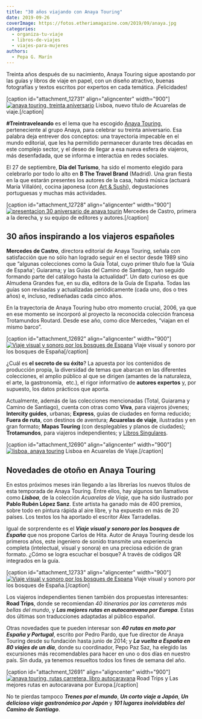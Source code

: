 ```yaml
---
title: "30 años viajando con Anaya Touring"
date: 2019-09-26
coverImage: https://fotos.etheriamagazine.com/2019/09/anaya.jpg
categories: 
  - organiza-tu-viaje
  - libros-de-viajes
  - viajes-para-mujeres
authors: 
  - Pepa G. Marín
---
```


Treinta años después de su nacimiento, Anaya Touring sigue apostando por las guías y 
libros de viaje en papel, con un diseño atractivo, buenas fotografías y textos escritos 
por expertos en cada temática. ¡Felicidades! 

\[caption id="attachment\_12731" align="aligncenter" width="900"\][![anaya touring, treinta aniversario](https://fotos.etheriamagazine.com/2019/09/anaya-touring-acuarelas.jpg "Lisboa, nuevo título de Acuarelas de viaje.")](https://etheriamagazine.com/2019/09/26/30-aniversario-anaya-touring-nuevas-guias-2019/anaya-touring-acuarelas/) Lisboa, nuevo título de Acuarelas de viaje.\[/caption\]

**#Treintraveleando** es el lema que ha escogido [Anaya Touring,](http://www.guiasdeviajeanaya.es) perteneciente al grupo Anaya, para celebrar su treinta aniversario. Esa palabra deja entrever dos conceptos: una trayectoria impecable en el mundo editorial, que les ha permitido permanecer durante tres décadas en este complejo sector, y el deseo de llegar a esa nueva esfera de viajeros, más desenfadada, que se informa e interactúa en redes sociales.

El 27 de septiembre, **Día del Turismo**, ha sido el momento elegido para celebrarlo por todo lo alto en **B The Travel Brand** (Madrid). Una gran fiesta en la que estarán presentes los autores de la casa, habrá música (actuará María Villalón), cocina japonesa (con [Art & Sushi](http://www.artandsushi.es)), degustaciones portuguesas y muchas más actividades.

\[caption id="attachment\_12728" align="aligncenter" width="900"\][![presentacion 30 aniversario de anaya tourin](https://fotos.etheriamagazine.com/2019/09/anaya.jpg "Mercedes de Castro, primera a la derecha, y su equipo de editores y autores.")](https://etheriamagazine.com/2019/09/26/30-aniversario-anaya-touring-nuevas-guias-2019/anaya/) Mercedes de Castro, primera a la derecha, y su equipo de editores y autores.\[/caption\]

## 30 años inspirando a los viajeros españoles

**Mercedes de Castro**, directora editorial de Anaya Touring, señala con satisfacción que no sólo han logrado seguir en el sector desde 1989 sino que “algunas colecciones como la Guía Total, cuyo primer título fue la ‘Guía de España’; Guiarama; y las Guías del Camino de Santiago, han seguido formando parte del catálogo hasta la actualidad”. Un dato curioso es que Almudena Grandes fue, en su día, editora de la Guía de España. Todas las guías son revisadas y actualizadas periódicamente (cada uno, dos o tres años) e, incluso, rediseñadas cada cinco años.

En la trayectoria de Anaya Touring hubo otro momento crucial, 2006, ya que en ese momento se incorporó al proyecto la reconocida colección francesa Trotamundos Routard. Desde ese año, como dice Mercedes, “viajan en el mismo barco”.

\[caption id="attachment\_12692" align="aligncenter" width="900"\][![Viaje visual y sonoro por los bosques de Espana](https://fotos.etheriamagazine.com/2019/09/Anaya-touring-bosques.jpg "Viaje visual y sonoro por los bosques de España")](https://etheriamagazine.com/2019/09/26/30-aniversario-anaya-touring-nuevas-guias-2019/anaya-touring-bosques/) Viaje visual y sonoro por los bosques de España\[/caption\]

¿Cuál es **el secreto de su éxito**? La apuesta por los contenidos de producción propia, la diversidad de temas que abarcan en las diferentes colecciones, el amplio público al que se dirigen (amantes de la naturaleza, el arte, la gastronomía,  etc.), el rigor informativo de **autores expertos** y, por supuesto, los datos prácticos que aporta.

Actualmente, además de las colecciones mencionadas (Total, Guiarama y Camino de Santiago), cuenta con otras como **Viva**, para viajeros jóvenes; **Intercity guides**, urbanas; **Express**, guías de ciudades en forma reducido; **Fuera de ruta**, con destinos de aventura; **Acuarelas de viaje**, ilustradas y en gran formato; **Mapas Touring** (con desplegables y planos de ciudades); **Trotamundos**, para viajeros independientes; y [Libros Singulares](https://etheriamagazine.com/2018/11/29/nuevos-libros-de-viajes-anaya-touring-y-trotamundos/).

\[caption id="attachment\_12690" align="aligncenter" width="900"\][![lisboa, anaya touring](https://fotos.etheriamagazine.com/2019/09/anaya-touring-Acuarelas-lisboa.jpg "Lisboa en Acuarelas de Viaje.")](https://etheriamagazine.com/2019/09/26/30-aniversario-anaya-touring-nuevas-guias-2019/anaya-touring-acuarelas-lisboa/) Lisboa en Acuarelas de Viaje.\[/caption\]

## Novedades de otoño en Anaya Touring

En estos próximos meses irán llegando a las librerías los nuevos títulos de esta temporada de Anaya Touring. Entre ellos, hay algunos tan llamativos como _**Lisboa**_, de la colección _Acuarelas de Viaje,_ que ha sido ilustrado por **Pablo Rubén López Sanz**. Este artista ha ganado más de 400 premios, sobre todo en pintura rápida al aire libre, y ha expuesto en más de 20 países. Los textos los ha aportado el escritor Álex Tarradellas.

Igual de sorprendente es el _**Viaje visual y sonoro por los bosques de España**_ que nos propone Carlos de Hita. Autor de Anaya Touring desde los primeros años, este ingeniero de sonido transmite una experiencia completa (intelectual, visual y sonora) en una preciosa edición de gran formato. ¿Cómo se logra escuchar el bosque? A través de códigos QR integrados en la guía.

\[caption id="attachment\_12733" align="aligncenter" width="900"\][![Viaje visual y sonoro por los bosques de Espana](https://fotos.etheriamagazine.com/2019/09/Bosques-anaya-touring.jpg "Viaje visual y sonoro por los bosques de España.")](https://etheriamagazine.com/2019/09/26/30-aniversario-anaya-touring-nuevas-guias-2019/bosques-anaya-touring/) Viaje visual y sonoro por los bosques de España.\[/caption\]

Los viajeros independientes tienen también dos propuestas interesantes: **Road Trips**, donde se recomiendan _40 itinerarios por las carreteras más bellas del mundo_, y _**Las mejores rutas en autocaravana por Europa**_. Estas dos últimas son traducciones adaptadas al público español.

Otras novedades que te pueden interesar son _**40 rutas en moto por España y Portugal**_, escrito por Pedro Pardo, que fue director de Anaya Touring desde su fundación hasta junio de 2014; y _**La vuelta a España en 80 viajes de un día**_, donde su coordinador, Pepo Paz Saz, ha elegido las excursiones más recomendables para hacer en uno o dos días en nuestro país. Sin duda, ya tenemos resueltos todos los fines de semana del año.

\[caption id="attachment\_12691" align="aligncenter" width="900"\][![anaya touring, rutas carretera, libro autocaravana](https://fotos.etheriamagazine.com/2019/09/anaya-touring-roadtrip-caravana-europa.jpg "Roadtrips y Las mejores rutas en autocaravana por Europa.")](https://etheriamagazine.com/2019/09/26/30-aniversario-anaya-touring-nuevas-guias-2019/anaya-touring-roadtrip-caravana-europa/) Road Trips y Las mejores rutas en autocaravana por Europa.\[/caption\]

No te pierdas tampoco _**Trenes por el mundo**_, **_Un corto viaje a Japón_**, **_Un delicioso viaje gastronómico por Japón_** y _**101 lugares inolvidables del Camino de Santiago**_.
